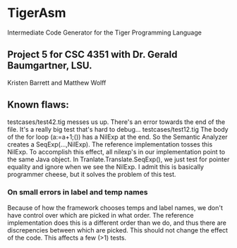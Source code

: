 # TigerAsm
Intermediate Code Generator for the Tiger Programming Language

## Project 5 for CSC 4351 with Dr. Gerald Baumgartner, LSU.
Kristen Barrett and Matthew Wolff

## Known flaws:
testcases/test42.tig messes us up. There's an error towards the end of the file. It's a really big test that's hard to debug...
testcases/test12.tig The body of the for loop (a:=a+1;()) has a NilExp at the end. So the Semantic Analyzer creates a SeqExp(...,NilExp). The reference implementation tosses this NilExp. To accomplish this effect, all nilexp's in our implementation point to the same Java object. In Tranlate.Translate.SeqExp(), we just test for pointer equality and ignore when we see the NilExp. I admit this is basically programmer cheese, but it solves the problem of this test.

### On small errors in label and temp names
Because of how the framework chooses temps and label names, we don't have control over which are picked in what order. The reference implementation does this is a different order than we do, and thus there are discrepencies between which are picked. This should not change the effect of the code.
This affects a few (>1) tests.
